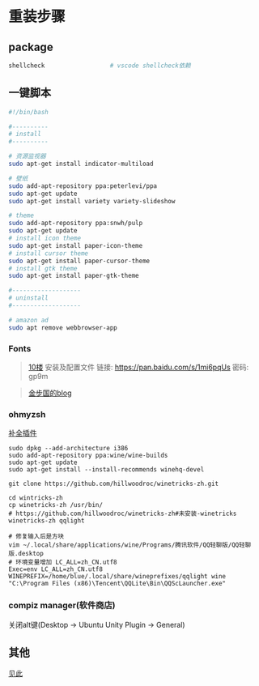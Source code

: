 重装步骤
=======

package
-------

``` sh
shellcheck                  # vscode shellcheck依赖
```

一键脚本
--------

``` sh
#!/bin/bash

#----------
# install
#----------

# 资源监视器
sudo apt-get install indicator-multiload

# 壁纸
sudo add-apt-repository ppa:peterlevi/ppa
sudo apt-get update
sudo apt-get install variety variety-slideshow

# theme
sudo add-apt-repository ppa:snwh/pulp
sudo apt-get update
# install icon theme
sudo apt-get install paper-icon-theme
# install cursor theme
sudo apt-get install paper-cursor-theme
# install gtk theme
sudo apt-get install paper-gtk-theme

#-------------------
# uninstall
#-------------------

# amazon ad
sudo apt remove webbrowser-app
```

### Fonts

> [10楼](http://forum.ubuntu.org.cn/viewtopic.php?f=8&t=463088&hilit=fontconfig)
安装及配置文件
链接: https://pan.baidu.com/s/1mi6pqUs 密码: gp9m

> [金步国的blog](http://www.jinbuguo.com/gui/linux_fontconfig.html)


### ohmyzsh

[补全插件](https://github.com/zsh-users/zsh-autosuggestions)

``` shell
sudo dpkg --add-architecture i386
sudo add-apt-repository ppa:wine/wine-builds
sudo apt-get update
sudo apt-get install --install-recommends winehq-devel

git clone https://github.com/hillwoodroc/winetricks-zh.git

cd wintricks-zh
cp winetricks-zh /usr/bin/
# https://github.com/hillwoodroc/winetricks-zh#未安装-winetricks
winetricks-zh qqlight

# 修复输入后是方块
vim ~/.local/share/applications/wine/Programs/腾讯软件/QQ轻聊版/QQ轻聊版.desktop
# 环境变量增加 LC_ALL=zh_CN.utf8
Exec=env LC_ALL=zh_CN.utf8 WINEPREFIX=/home/blue/.local/share/wineprefixes/qqlight wine "C:\Program Files (x86)\Tencent\QQLite\Bin\QQScLauncher.exe"
```

### compiz manager(软件商店)

关闭alt键(Desktop -> Ubuntu Unity Plugin -> General)

其他
----

[见此](http://www.cnblogs.com/xionghj/p/4211417.html)
